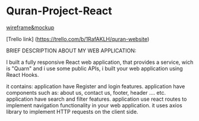 # Quran-Project-React

  [wireframe&mockup](https://github.com/aalawneh220/Quran-Project-React/files/10047848/Untitled.2.pdf)
 
 [Trello link] (https://trello.com/b/1RafAKLH/quran-website) 
 
 
 
 BRIEF DESCRIPTION ABOUT MY WEB APPLICATION: 
 
I built a fully responsive React web application, that provides a service, wich is "Quarn" and i use some public APIs,
i built your web application using React Hooks.


it contains: 
application have Register and login features.
application  have components such as: about us, contact us, footer, header …. etc. application  have search and filter features.
application use react routes to implement navigation functionality in your web application.
it uses axios library to implement HTTP requests on the client side.


